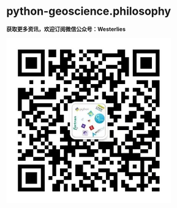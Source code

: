 # python-geoscience.philosophy
**获取更多资讯，欢迎订阅微信公众号：Westerlies**

![图片地址](https://github.com/at123456789x/python-geoscience.philosophy/blob/main/Weixin%20Image_20240426235741.jpg)
